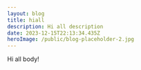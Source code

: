 ```yaml
---
layout: blog
title: hiall
description: Hi all description
date: 2023-12-15T22:13:34.435Z
heroImage: /public/blog-placeholder-2.jpg
---
```

Hi all body!